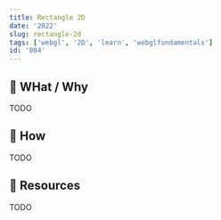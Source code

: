 ```yaml
---
title: Rectangle 2D
date: '2022'
slug: rectangle-2d
tags: ['webgl', '2D', 'learn', 'webglfundamentals']
id: '004'
---
```


## 🚧 WHat / Why

TODO

## 🚧 How

TODO

## 🚧 Resources

TODO
